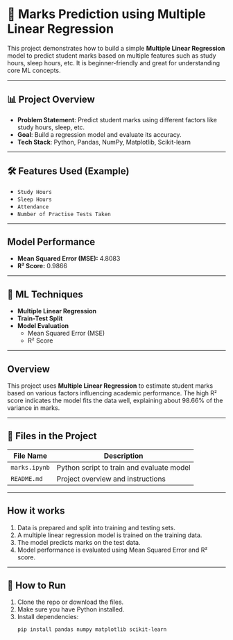 # 📘 Marks Prediction using Multiple Linear Regression

This project demonstrates how to build a simple **Multiple Linear Regression** model to predict student marks based on multiple features such as study hours, sleep hours, etc. It is beginner-friendly and great for understanding core ML concepts.

---

## 📊 Project Overview

- **Problem Statement**: Predict student marks using different factors like study hours, sleep, etc.
- **Goal**: Build a regression model and evaluate its accuracy.
- **Tech Stack**: Python, Pandas, NumPy, Matplotlib, Scikit-learn

---

## 🛠 Features Used (Example)
- `Study Hours`
- `Sleep Hours`
- `Attendance`   
- `Number of Practise Tests Taken`

---

## Model Performance
- **Mean Squared Error (MSE):** 4.8083  
- **R² Score:** 0.9866

---

## 🧠 ML Techniques

- **Multiple Linear Regression**
- **Train-Test Split**
- **Model Evaluation**
  - Mean Squared Error (MSE)
  - R² Score

---

## Overview
This project uses **Multiple Linear Regression** to estimate student marks based on various factors influencing academic performance. The high R² score indicates the model fits the data well, explaining about 98.66% of the variance in marks.

---
## 📁 Files in the Project

| File Name      | Description |
|----------------|-------------|
| `marks.ipynb` | Python script to train and evaluate model |
| `README.md`    | Project overview and instructions |

---
## How it works
1. Data is prepared and split into training and testing sets.  
2. A multiple linear regression model is trained on the training data.  
3. The model predicts marks on the test data.  
4. Model performance is evaluated using Mean Squared Error and R² score.
---

## 🚀 How to Run

1. Clone the repo or download the files.
2. Make sure you have Python installed.
3. Install dependencies:
   ```bash
   pip install pandas numpy matplotlib scikit-learn
